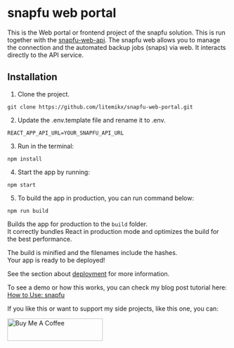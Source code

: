 # snapfu web portal
This is the Web portal or frontend project of the snapfu solution. This is run together with the [snapfu-web-api](https://github.com/litemikx/snapfu-web-api). The snapfu web allows you to manage the connection and the automated backup jobs (snaps) via web. It interacts directly to the API service. 

## Installation
1. Clone the project. 
```
git clone https://github.com/litemikx/snapfu-web-portal.git
```
2. Update the .env.template file and rename it to .env. 
```
REACT_APP_API_URL=YOUR_SNAPFU_API_URL
```
3. Run in the terminal:
```
npm install
```
4. Start the app by running:
```
npm start
```
5. To build the app in production, you can run command below:
```
npm run build
```
Builds the app for production to the `build` folder.\
It correctly bundles React in production mode and optimizes the build for the best performance.

The build is minified and the filenames include the hashes.\
Your app is ready to be deployed!

See the section about [deployment](https://facebook.github.io/create-react-app/docs/deployment) for more information.

To see a demo or how this works, you can check my blog post tutorial here: [How to Use: snapfu](https://thisdevblogs.wordpress.com/2023/04/18/snapfu-a-mirth-connect-autobackup-system/)

If you like this or want to support my side projects, like this one, you can:

<a href="https://www.buymeacoffee.com/heymikko" target="_blank"><img src="https://cdn.buymeacoffee.com/buttons/v2/default-yellow.png" alt="Buy Me A Coffee" style="height: 51px !important;width: 217px !important"></a>

